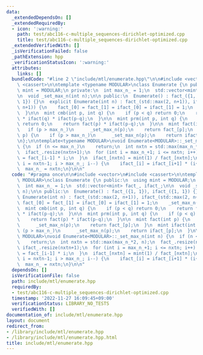 ```yaml
---
data:
  _extendedDependsOn: []
  _extendedRequiredBy:
  - icon: ':warning:'
    path: test/abc116-c-multiple_sequences-dirichlet-optimized.cpp
    title: test/abc116-c-multiple_sequences-dirichlet-optimized.cpp
  _extendedVerifiedWith: []
  _isVerificationFailed: false
  _pathExtension: hpp
  _verificationStatusIcon: ':warning:'
  attributes:
    links: []
  bundledCode: "#line 2 \"include/mtl/enumerate.hpp\"\n\n#include <vector>\n#include\
    \ <cassert>\n\ntemplate <typename MODULAR>\nclass Enumerate {\n public:\n  using\
    \ mint = MODULAR;\n private:\n  int max_n_ = 1;\n  std::vector<mint> fact_, ifact_;\n\
    \n  void _set_max_n(int n);\n\n public:\n  Enumerate() : fact_({1, 1}), ifact_({1,\
    \ 1}) {}\n  explicit Enumerate(int n) : fact_(std::max(2, n+1)), ifact_(std::max(2,\
    \ n+1)) {\n    fact_[0] = fact_[1] = ifact_[0] = ifact_[1] = 1;\n    _set_max_n(n);\n\
    \  }\n\n  mint cmb(int p, int q) {\n    if (p < q) return 0;\n    return fact(p)\
    \ * ifact(q) * ifact(p-q);\n  }\n\n  mint prm(int p, int q) {\n    if (p < q)\
    \ return 0;\n    return fact(p) * ifact(p-q);\n  }\n\n  mint fact(int p) {\n \
    \   if (p > max_n_)\n      _set_max_n(p);\n    return fact_[p];\n  }\n  mint ifact(int\
    \ p) {\n    if (p > max_n_)\n      _set_max_n(p);\n    return ifact_[p];\n  }\n\
    \n};\n\ntemplate<typename MODULAR>\nvoid Enumerate<MODULAR>::_set_max_n(int n)\
    \ {\n  if (n <= max_n_)\n    return;\n  int nxtn = std::max(max_n_*2, n);\n  fact_.resize(nxtn+1);\n\
    \  ifact_.resize(nxtn+1);\n  for (int i = max_n_+1; i <= nxtn; i++) {\n    fact_[i]\
    \ = fact_[i-1] * i;\n  }\n  ifact_[nxtn] = mint(1) / fact_[nxtn];\n  for (int\
    \ i = nxtn-1; i > max_n_; i--) {\n    ifact_[i] = ifact_[i+1] * (i+1);\n  }\n\
    \  max_n_ = nxtn;\n}\n\n"
  code: "#pragma once\n\n#include <vector>\n#include <cassert>\n\ntemplate <typename\
    \ MODULAR>\nclass Enumerate {\n public:\n  using mint = MODULAR;\n private:\n\
    \  int max_n_ = 1;\n  std::vector<mint> fact_, ifact_;\n\n  void _set_max_n(int\
    \ n);\n\n public:\n  Enumerate() : fact_({1, 1}), ifact_({1, 1}) {}\n  explicit\
    \ Enumerate(int n) : fact_(std::max(2, n+1)), ifact_(std::max(2, n+1)) {\n   \
    \ fact_[0] = fact_[1] = ifact_[0] = ifact_[1] = 1;\n    _set_max_n(n);\n  }\n\n\
    \  mint cmb(int p, int q) {\n    if (p < q) return 0;\n    return fact(p) * ifact(q)\
    \ * ifact(p-q);\n  }\n\n  mint prm(int p, int q) {\n    if (p < q) return 0;\n\
    \    return fact(p) * ifact(p-q);\n  }\n\n  mint fact(int p) {\n    if (p > max_n_)\n\
    \      _set_max_n(p);\n    return fact_[p];\n  }\n  mint ifact(int p) {\n    if\
    \ (p > max_n_)\n      _set_max_n(p);\n    return ifact_[p];\n  }\n\n};\n\ntemplate<typename\
    \ MODULAR>\nvoid Enumerate<MODULAR>::_set_max_n(int n) {\n  if (n <= max_n_)\n\
    \    return;\n  int nxtn = std::max(max_n_*2, n);\n  fact_.resize(nxtn+1);\n \
    \ ifact_.resize(nxtn+1);\n  for (int i = max_n_+1; i <= nxtn; i++) {\n    fact_[i]\
    \ = fact_[i-1] * i;\n  }\n  ifact_[nxtn] = mint(1) / fact_[nxtn];\n  for (int\
    \ i = nxtn-1; i > max_n_; i--) {\n    ifact_[i] = ifact_[i+1] * (i+1);\n  }\n\
    \  max_n_ = nxtn;\n}\n\n"
  dependsOn: []
  isVerificationFile: false
  path: include/mtl/enumerate.hpp
  requiredBy:
  - test/abc116-c-multiple_sequences-dirichlet-optimized.cpp
  timestamp: '2022-11-27 16:09:45+09:00'
  verificationStatus: LIBRARY_NO_TESTS
  verifiedWith: []
documentation_of: include/mtl/enumerate.hpp
layout: document
redirect_from:
- /library/include/mtl/enumerate.hpp
- /library/include/mtl/enumerate.hpp.html
title: include/mtl/enumerate.hpp
---
```

